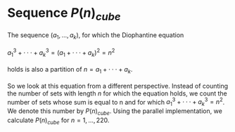 # Sequence $P(n)_{cube}$
The sequence $(a_1, . . . , a_k)$, for which the Diophantine equation \
\
$a^3_1+ · · · + a^3_k= (a_1 + · · · + a_k)^2 = n^2$\
\
holds is also a partition of $n = a_1 + · · · + a_k$. \
\
So we look at this equation from a different perspective. Instead of counting the number of sets with length $n$ for which the equation holds, we count the number of sets whose sum is equal to n and for which $a^3_1 +· · ·+a^3_k= n^2$. We denote this number by $P(n)_{cube}$. Using the parallel implementation, we calculate $P(n)_{cube}$ for $n = 1, . . . , 220$. 
